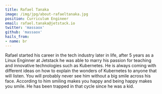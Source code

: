 ```yaml
---
title: Rafael Tanaka
image: /img/jpg/about-rafaeltanaka.jpg
position: Curriculum Engineer
email: rafael.tanaka@jetstack.io
twitter: 'massaox'
github: 'massaox'
hails_from:
- name: br
---
```


Rafael started his career in the tech industry later in life, after 5 years as a Linux Enginner at Jetstack he was able to marry his passion for teaching and innovative technologies such as Kubernetes. He is always coming with different ideas on how to explain the wonders of Kubernetes to anyone that will listen. You will probably never see him without a big smile across his face. According to him smiling makes you happy and being happy makes you smile. He has been trapped in that cycle since he was a kid.
